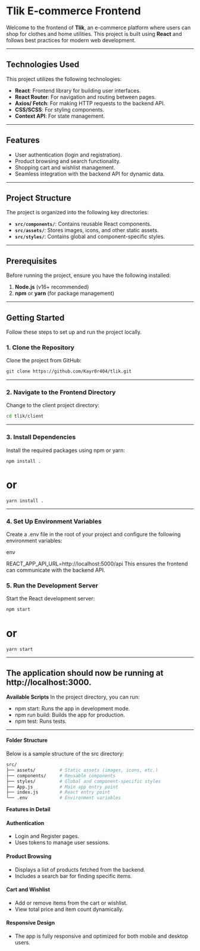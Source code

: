 # **Tlik E-commerce Frontend**

Welcome to the frontend of **Tlik**, an e-commerce platform where users can shop for clothes and home utilities. This project is built using **React** and follows best practices for modern web development.

---

## **Technologies Used**

This project utilizes the following technologies:

- **React**: Frontend library for building user interfaces.  
- **React Router**: For navigation and routing between pages.  
- **Axios/ Fetch**: For making HTTP requests to the backend API.  
- **CSS/SCSS**: For styling components.  
- **Context API**: For state management.  

---

## **Features**

- User authentication (login and registration).  
- Product browsing and search functionality.  
- Shopping cart and wishlist management.  
- Seamless integration with the backend API for dynamic data.  

---

## **Project Structure**

The project is organized into the following key directories:

- **`src/components/`**: Contains reusable React components.  
- **`src/assets/`**: Stores images, icons, and other static assets.  
- **`src/styles/`**: Contains global and component-specific styles.  

---

## **Prerequisites**

Before running the project, ensure you have the following installed:

1. **Node.js** (v16+ recommended)  
2. **npm** or **yarn** (for package management)

---

## **Getting Started**

Follow these steps to set up and run the project locally.

### 1. **Clone the Repository**
Clone the project from GitHub:
```bash
git clone https://github.com/Kayr0r404/tlik.git
```
---
 
### 2. Navigate to the Frontend Directory
Change to the client project directory:

```bash
cd tlik/client
```
---
 
### 3. Install Dependencies
Install the required packages using npm or yarn:

```node
npm install .
```
# or
```node
yarn install .
```
---
 
### 4. Set Up Environment Variables
Create a .env file in the root of your project and configure the following environment variables:

env

REACT_APP_API_URL=http://localhost:5000/api
This ensures the frontend can communicate with the backend API.

### 5. Run the Development Server
Start the React development server:

```bash
npm start
```

# or
```
yarn start
```
---
 
The application should now be running at http://localhost:3000.
---

**Available Scripts**
In the project directory, you can run:

* npm start: Runs the app in development mode.
* npm run build: Builds the app for production.
* npm test: Runs tests.

---

#### **Folder Structure**
Below is a sample structure of the src directory:

```bash
src/
├── assets/         # Static assets (images, icons, etc.)
├── components/     # Reusable components
├── styles/         # Global and component-specific styles
├── App.js          # Main app entry point
├── index.js        # React entry point
└── .env            # Environment variables
```
**Features in Detail**
#### Authentication
* Login and Register pages.
* Uses tokens to manage user sessions.
#### Product Browsing
* Displays a list of products fetched from the backend.
* Includes a search bar for finding specific items.
#### Cart and Wishlist
* Add or remove items from the cart or wishlist.
* View total price and item count dynamically.
#### Responsive Design
* The app is fully responsive and optimized for both mobile and desktop users.
